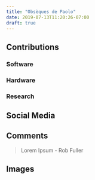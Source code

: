 ```yaml
---
title: "Obsèques de Paolo"
date: 2019-07-13T11:20:26-07:00
draft: true
---
```


## Contributions

### Software

### Hardware

### Research

## Social Media

## Comments

> Lorem Ipsum - Rob Fuller

## Images
